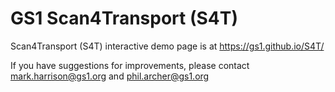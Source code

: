 # GS1 Scan4Transport (S4T)
Scan4Transport (S4T) interactive demo page is at https://gs1.github.io/S4T/

If you have suggestions for improvements, please contact mark.harrison@gs1.org and phil.archer@gs1.org
